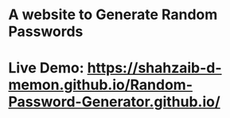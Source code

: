 # A website to Generate Random Passwords
# Live Demo: https://shahzaib-d-memon.github.io/Random-Password-Generator.github.io/
